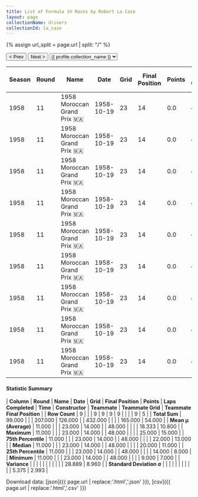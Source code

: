 ```yaml
---
title: List of Formula 1® Races by Robert La Caze
layout: page
collectionName: drivers
collectionId: la_caze
---
```


{% assign url_split = page.url | split: "/" %}
<div id="collection-navigation">
<button onclick="selector.options[selector.selectedIndex-1].value && (window.location = selector.options[selector.selectedIndex-1].value);">&lt; Prev</button>
<button onclick="selector.options[selector.selectedIndex+1].value && (window.location = selector.options[selector.selectedIndex+1].value);">Next &gt;</button>
<select id="selector" onchange="this.options[this.selectedIndex].value && (window.location = this.options[this.selectedIndex].value);">
  {% for collectionId in site.data[page.collectionName].refs %}
    {% if collectionId == page.collectionId %}
      {% assign selected = "selected" %}
    {% else %}
      {% assign selected = "" %}
    {% endif %}
    {% assign profile = site.data[page.collectionName][collectionId].profile %}
    <option value="/f1/{{ page.collectionName }}/{{ collectionId }}/{{ url_split[4] }}" {{ selected }}>{{ profile.collection_name }}</option>
  {% endfor %}
</select>
</div>

| Season | Round | Name | Date | Grid | Final Position | Points | Laps Completed | Time | Constructor | Teammate | Teammate Grid | Teammate Final Position |
|--|--|--|--|--|--|--|--|--|--|--|--|--|
| 1958 | 11 | 1958 Moroccan Grand Prix 🇲🇦 | 1958-10-19 | 23 | 14 | 0.0 | 48 |   | Cooper 🇬🇧 | [Roy Salvadori 🇬🇧](/f1/drivers/salvadori) | 14 | 7 |
| 1958 | 11 | 1958 Moroccan Grand Prix 🇲🇦 | 1958-10-19 | 23 | 14 | 0.0 | 48 |   | Cooper 🇬🇧 | [Jack Fairman 🇬🇧](/f1/drivers/fairman) | 11 | 8 |
| 1958 | 11 | 1958 Moroccan Grand Prix 🇲🇦 | 1958-10-19 | 23 | 14 | 0.0 | 48 |   | Cooper 🇬🇧 | [Jack Brabham 🇦🇺](/f1/drivers/jack_brabham) | 19 | 11 |
| 1958 | 11 | 1958 Moroccan Grand Prix 🇲🇦 | 1958-10-19 | 23 | 14 | 0.0 | 48 |   | Cooper 🇬🇧 | [Bruce McLaren 🇳🇿](/f1/drivers/mclaren) | 21 | 13 |
| 1958 | 11 | 1958 Moroccan Grand Prix 🇲🇦 | 1958-10-19 | 23 | 14 | 0.0 | 48 |   | Cooper 🇬🇧 | [André Guelfi 🇫🇷](/f1/drivers/guelfi) | 25 | 15 |
| 1958 | 11 | 1958 Moroccan Grand Prix 🇲🇦 | 1958-10-19 | 23 | 14 | 0.0 | 48 |   | Cooper 🇬🇧 | [François Picard 🇫🇷](/f1/drivers/picard) | 24 | R |
| 1958 | 11 | 1958 Moroccan Grand Prix 🇲🇦 | 1958-10-19 | 23 | 14 | 0.0 | 48 |   | Cooper 🇬🇧 | [Tom Bridger 🇬🇧](/f1/drivers/bridger) | 22 | R |
| 1958 | 11 | 1958 Moroccan Grand Prix 🇲🇦 | 1958-10-19 | 23 | 14 | 0.0 | 48 |   | Cooper 🇬🇧 | [Wolfgang Seidel 🇩🇪](/f1/drivers/seidel) | 20 | R |
| 1958 | 11 | 1958 Moroccan Grand Prix 🇲🇦 | 1958-10-19 | 23 | 14 | 0.0 | 48 |   | Cooper 🇬🇧 | [Maurice Trintignant 🇫🇷](/f1/drivers/trintignant) | 9 | R |

#### Statistic Summary

| **Column** | **Round** | **Name** | **Date** | **Grid** | **Final Position** | **Points** | **Laps Completed** | **Time** | **Constructor** | **Teammate** | **Teammate Grid** | **Teammate Final Position** |
| **Row Count** | 9 |  |  | 9 | 9 | 9 | 9 |  |  |  | 9 | 5 |
| **Total Sum** | 99.000 |  |  | 207.000 | 126.000 |  | 432.000 |  |  |  | 165.000 | 54.000 |
| **Mean μ (Average)** | 11.000 |  |  | 23.000 | 14.000 |  | 48.000 |  |  |  | 18.333 | 10.800 |
| **Maximum** | 11.000 |  |  | 23.000 | 14.000 |  | 48.000 |  |  |  | 25.000 | 15.000 |
| **75th Percentile** | 11.000 |  |  | 23.000 | 14.000 |  | 48.000 |  |  |  | 22.000 | 13.000 |
| **Median** | 11.000 |  |  | 23.000 | 14.000 |  | 48.000 |  |  |  | 20.000 | 11.000 |
| **25th Percentile** | 11.000 |  |  | 23.000 | 14.000 |  | 48.000 |  |  |  | 14.000 | 8.000 |
| **Minimum** | 11.000 |  |  | 23.000 | 14.000 |  | 48.000 |  |  |  | 9.000 | 7.000 |
| **Variance** |  |  |  |  |  |  |  |  |  |  | 28.889 | 8.960 |
| **Standard Deviation σ** |  |  |  |  |  |  |  |  |  |  | 5.375 | 2.993 |

Download data: [json]({{ page.url | replace:'.html','.json' }}), [csv]({{ page.url | replace:'.html','.csv' }})
